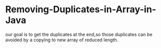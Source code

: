 # Removing-Duplicates-in-Array-in-Java

our goal is to get the duplicates at the end,so those duplicates can be avoided by a copying to new array of reduced length. 
